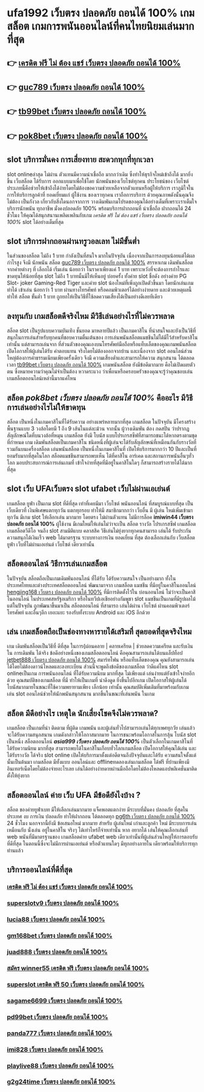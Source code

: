 # ufa1992 เว็บตรง ปลอดภัย ถอนได้ 100%  เกมสล็อต เกมการพนันออนไลน์ที่คนไทยนิยมเล่นมากที่สุด

## 👉 [เครดิต ฟรี ไม่ ต้อง แชร์ เว็บตรง ปลอดภัย ถอนได้ 100%](https://ufa877.77m.io)
## 👉 [guc789 เว็บตรง ปลอดภัย ถอนได้ 100%](https://heylink.me/madam168)
## 👉 [tb99bet เว็บตรง ปลอดภัย ถอนได้ 100%](https://heylink.me/madam168)
## 👉 [pok8bet เว็บตรง ปลอดภัย ถอนได้ 100%](https://ufastar356.77m.io)

##  slot  บริการมั่นคง การเสี่ยงทาย สะดวกทุกที่ทุกเวลา

 slot onlineล่าสุด ไม่ผ่าน ตัวแทนมีความน่าเชื่อถือ มากกว่าเดิม ซึ่งทำให้ธุรกิจใหม่เข้าถึงได้ มากยิ่งขึ้น เว็บสล็อต ได้รับการ ออกแบบมาเพื่อใช้โดย นักพนันของเว็บไซต์ทุกคน ประโยชน์ของ เว็บไซต์ประเภทนี้คือช่วยให้เข้าถึงได้ง่ายโดยไม่ต้องขอความช่วยเหลือจากตัวแทนหรือผู้ให้บริการ เราภูมิใจในการให้บริการลูกค้าที่ ยอดเยี่ยมแก่ ผู้ใช้งาน ของเราทุกคน เราถือการบริการ ด้วยคุณภาพดังนั้นคุณจึงไม่ต้อง เป็นกังวล เกี่ยวกับสิ่งใดนอกจากการ วางเดิมพันเกมโปรดของคุณได้อย่างเต็มที่เพราะเราเต็มใจ บริการนักพนัน ทุกอาชีพ มั่งคงปลอดภัย 100% พร้อมบริการฝากถอนที่ น่าเชื่อถือ ฝากถอนได้  24 ชั่วโมง ให้คุณได้สนุกสนานเพลิดเพลินกับเกม  *เครดิต ฟรี ไม่ ต้อง แชร์ เว็บตรง ปลอดภัย ถอนได้ 100%* slot  ได้อย่างเต็มที่สุด


##  slot  บริการฝากถอนผ่านทรูวอลเลท ไม่มีขั้นต่ำ 

ในส่วนของสล็อต  ไม่ถึง  1 บาท กำลังเป็นที่สนใจ มากในปัจจุบัน เนื่องจากเป็นการลงทุนน้อยแต่ได้ผลกำไรสูง จึงมี นักพนัน  สล็อต [guc789 เว็บตรง ปลอดภัย ถอนได้ 100%](https://heylink.me/madam168) สรรหาเกม เดิมพันสล็อตจากค่ายต่างๆ ที่ เลือกได้  เริ่มเล่น น้อยกว่า   ในราคาเพียงแค่ 1 บาท เพราะหวังที่จะต้องการกำไรและขาดทุนให้น้อยที่สุด  slot  ไม่ถึง  1 บาทนั้นมีให้เห็นอยู่ บ่อยครั้ง  ทั้งค่าย slot ชื่อดัง อย่างค่าย PG Slot- joker Gaming-Red Tiger และค่าย slot น้องใหม่ที่เพิ่งถูกเปิดตัวขึ้นมา โดยนักเล่นเกม   ทำได้ เข้าเล่น น้อยกว่า  1 บาท ผ่านทางโทรศัพท์ หรือคอมพิวเตอร์ได้อย่างง่ายดาย และด้วยเหตุผลนี้ทำให้ สล็อต ขั้นต่ำ   1 บาท ถูกยกให้เป็นวิธีที่ใช้ลดความเสี่ยงได้เป็นอย่างดีเลยทีเดียว


## ลงทุนกับ เกมสล็อตดีจริงไหม มีวิธีเล่นอย่างไรที่ไม่ควรพลาด

 สล็อต slot เป็นรูปแบบความบันเทิง ชั้นยอด มาหลายปีแล้ว เป็นเกมคาสิโน ที่น่าสนใจและยังเป็นวิธีที่สนุกในการเล่นสำหรับทุกคนที่ชอบความตื่นเต้นของ การเล่นพนันสล็อตแมชชีนไม่ได้มีไว้สำหรับคาสิโนเท่านั้น แต่สามารถเล่นจาก ที่ส่วนตัวของคุณเองบนโทรศัพท์มือถือหรือแท็บเล็ตของคุณเกมพนันสล็อต เปิดโอกาสให้ผู้เล่นได้รับ ค่าตอบแทน จริงโดยไม่ต้องออกจากบ้าน และเนื่องจาก slot ออนไลน์ส่วนใหญ่ต้องการค่าธรรมเนียมเพียงครั้งเดียว จึงมี ความเสี่ยงต่ำและสามารถให้ความ สนุกสนาน  ได้ตลอดเวลา [tb99bet เว็บตรง ปลอดภัย ถอนได้ 100%](https://ufastar356.77m.io) เกมพนันสล็อต  ยังมีข้อดีมากมาย คือไม่เปิดเผยตัวตน ซึ่งหมายความว่าคุณไม่จำเป็นต้อง หวาดระแวง ว่าเพื่อนหรือครอบครัวของคุณจะรู้ว่าคุณชอบเล่น เกมสล็อตออนไลน์เหล่านี้มากแค่ไหน


## สล็อต  ***pok8bet เว็บตรง ปลอดภัย ถอนได้ 100%*** คืออะไร มีวิธีการเล่นอย่างไรไม่ให้ขาดทุน

 สล็อต เป็นหนึ่งในเกมคาสิโนที่ได้รับความ อย่างแพร่หลายมากที่สุด เกมสล็อต ในปัจจุบัน มีโครงสร้างพื้นฐานแบบ 3 วงล้อโดยมี 1 ถึง 9 เส้นในแต่ละม้วน จากนั้น ผู้วางเดิมพัน ต้อง กดสปิน ว่าปรากฏสัญลักษณ์ใดที่บนวงล้อที่หมุน เกมสล็อต ยังมี โบนัส แบบโปรเกรสซีฟที่สามารถชนะได้หากตรงตามชุดที่กำหนด เกม เดิมพันสล็อตเป็นเกมคาสิโน ชนิดหนึ่งที่ผู้เล่นจะได้รับสัญลักษณ์ที่เหมือนกันกับรางวัลที่รวมกันบนเครื่องสล็อต เล่นพนันสล็อต เป็นหนึ่งในเกมคาสิโนที่ เปิดให้บริการมากกว่า 10 ปีและเป็นที่ ยอมรับมากที่สุดในโลก สล็อตแมชชีนสามารถพบเห็น ได้ที่คาสิโน อาร์เคด และสถานการพนันอื่นๆทั่วโลก มอบประสบการณ์การเล่นเกมที่ เข้าใจง่ายที่สุดที่มีอยู่ในคาสิโนใดๆ ก็สามารถสร้างรายได้ได้มากที่สุด 

##  slot   เว็บ UFAเว็บตรง  slot  ufabet เว็บไม่ผ่านเอเย่นต์

 เกมสล็อต  ยูฟ่า เป็นเกม slot ที่ดีที่สุด เท่าที่เคยมีมา เว็บไซต์   พนันออนไลน์  ที่สมบูรณ์แบบที่สุด เป็น เว็บเดียวที่ เงินพิเศษแตกทุกวัน แตกทุกรอบ ทำให้มี สมาชิกมากกว่า เว็บอื่น มี ผู้เล่น ใหม่เพิ่มเข้ามาทุกวัน มีเกม slot ให้เลือกเล่น มากมาย  โดยตรง  ไม่ผ่านตัวแทน ไม่มีการล็อค  **imiwin44 เว็บตรง ปลอดภัย ถอนได้ 100%** ผู้ใช้งาน  มีเกมใหม่ให้เล่นไม่ว่าจะเป็น สล็อต  รางวัล  โปรเกรสซีฟ เกมสล็อต  เกมสล็อตวีดีโอ จนถึง slot สามมิติแบบ คลาสสิค วิธีเล่นไม่ยุ่งยากทุกคนสามารถ เล่นได้ รับประกันความสนุกได้เงินเร็ว  web  ได้มาตรฐาน ระบบทางการเงิน ยอดเยี่ยม ที่สุด ต้องเลือกเล่นกับ เว็บสล็อต   ยูฟ่า  เว็บที่ไม่ผ่านเอเย่นต์ เว็บไซต์  เดียวเท่านั้น


## สล็อตออนไลน์ วิธีการเล่นเกมสล็อต

ในปัจจุบัน  สล็อตถือเป็นเกมเดิมพันออนไลน์  ที่ได้รับ  ได้รับความสนใจ เป็นอย่างมาก ทั้งในประเทศไทยและต่างประเทศสล็อตออนไลน์ พัฒนามาจาก  เกมสล็อต แมชชีน ที่มีอยู่ในคาสิโนออนไลน์ [hengjing168 เว็บตรง ปลอดภัย ถอนได้ 100%](https://ufabet-cn.io1.me)   ที่มีการติดตั้งไว้ใน บ่อนออนไลน์ ไม่ว่าจะเป็นคาสิโนออนไลน์   ในประเทศสหรัฐอเมริกา หรือในทวีปเอเชียอย่างกัมพูชา  slot  แมชชีนเป็นเกมที่มีรูปผลไม้ แต่ในปัจจุบัน  ถูกพัฒนาขึ้นมาเป็น สล็อตออนไลน์  ที่สามารถ เล่นได้ผ่าน เว็บไซต์  ผ่านคอมพิวเตอร์ โทรศัพท์  และอื่นๆอีก เยอะแยะ รองรับทั้งระบบ Android และ iOS อีกด้วย

## เล่น เกมสล็อตถือเป็นช่องทางหารายได้เสริมที่ สุดยอดที่สุดจริงไหม

เกม เดิมพันสล็อตเป็นวิธีที่ ดีที่สุด ในการ{ผ่อนคลาย | คลายเครียด | ช่วยลดความเครียด และรับเงินใน การเดิมพัน ได้จริง ข้อดีอย่างหนึ่งของเกมสล็อตออนไลน์ คือคุณสามารถเล่นได้บนแล็ปท็อป [jetbet888 เว็บตรง ปลอดภัย ถอนได้ 100%](https://ufastar356.io1.me) สมาร์ทโฟน หรือแท็บเล็ตของคุณ คุณยังสามารถเล่นได้โดยไม่ต้องดาวน์โหลดและลงทะเบียน ส่วนนี้จะพูดถึงข้อดีของเกมสล็อต ว่าดีแค่ไหน  slot onlineเป็นเกม การพนันออนไลน์ ที่ได้รับความนิยม มากที่สุด ไม่เพียงแต่ เล่นง่ายแต่ยังเข้าใจง่ายอีกด้วย คุณสมบัติของเกมสล็อต ที่มี ทำให้เป็นเกมที่ น่าดึงดูด ยิ่งขึ้นไปอีกเกม เปิดโอกาสให้ผู้เล่นได้ โบนัสมากมายในขณะที่ใช้ความพยายามเพียง เล็กน้อย เท่านั้น คุณสมบัติเพิ่มเติมที่มาพร้อมกับเกม เล่น slot ออนไลน์ช่วยให้นักพนันสนุกสนาน มากขึ้นในขณะที่เล่นพนัน ในเกม


## สล็อต  มีดีอย่างไร เหตุใด  นักเสี่ยงโชคจึงไม่ควรพลาด?

เกมสล็อต เป็นเกมที่น่า ติดตาม ที่ผู้ติด เกมพนัน และผู้เล่นทั่วไปสามารถเล่นได้ทุกเพศทุกวัย เล่นแล้วจะได้รับความสนุกสนาน เกมดังกล่าวให้โอกาสมากมาย ในการชนะพร้อมโอกาสในการลุ้น โบนัส slot เป็นหนึ่ง สล็อตออนไลน์  ***asia999 เว็บตรง ปลอดภัย ถอนได้ 100%*** เป็นตัวเลือกในเกมคาสิโนที่ได้รับความนิยม มากที่สุด สามารถพบได้ในคาสิโนเกือบทั่วโลกเกมสล็อต เปิดโอกาสให้คุณได้เล่น และได้รับรางวัล ได้จริง slot online เปิดให้บริการมาตั้งแต่อดีตจนถึงปัจจุบันและได้รับ ความสนใจตั้งแต่นั้นเป็นต้นมา เกมสล็อต มีทั้งแบบ ออนไลน์และ offlineทดลองเล่นเกมสล็อต ได้ฟรี ที่บ้านเพียงมีอินเทอร์เน็ตโดยไม่ต้องจ่ายอะไรเลย เล่นได้อย่างง่ายดายผ่านมือถือโดยไม่ต้องโหลดแอปพลิเคชั่นมาติดตั้งให้ยุ่งยาก 


## สล็อตออนไลน์ ค่าย เว็บ UFA มีข้อดียังไงบ้าง ?

สล็อต ของค่ายยูฟ่าเบท  มีให้เลือกเล่นมากมาย  แจ็คพอตแตกง่าย มีระบบที่มั่นคง ปลอดภัย  ที่สุดในประเทศ  งบ การเงิน  ปลอดภัย  ทำให้ฝากถอน ได้ตลอดทุก [pg6th เว็บตรง ปลอดภัย ถอนได้ 100%](https://ufabet-cn.77m.io) 24 ชั่วโมง นอกจากนี้ยังมี ข้อเสนอใหม่ มากมาย สำหรับ ผู้เล่นใหม่ เก่าและลูกค้า ใหม่ มีระบบการเล่น เหมือนกับ  นั่งเล่น อยู่ในคาสิโน  จริงๆ ได้เท่าไหร่ก็จ่ายเท่านั้น หาก อยากได้ เล่นให้คุณเลือกเล่นที่ web พนันที่มีมาตรฐานของ เกมสล็อตค่าย ufabet  web เดียวเท่านั้นที่ผู้เล่นส่วนใหญ่ให้การตอบรับที่ดีที่สุด ในตอนนี้ซึ่งจะไม่มีการผ่านเอเย่นต์ หรือตัวแทนใดๆ มีทุกอย่างภายใน เดียวพร้อมให้บริการทุกท่านแล้ว


## บริการออนไลน์ที่ดีที่สุด

### [เครดิต ฟรี ไม่ ต้อง แชร์ เว็บตรง ปลอดภัย ถอนได้ 100%](https://atom.io/themes/pg6th%20เว็บตรง%20ปลอดภัย%20ถอนได้%20100%)
### [superslotv9 เว็บตรง ปลอดภัย ถอนได้ 100%](https://atom.io/themes/fafa855%20เว็บตรง%20ปลอดภัย%20ถอนได้%20100%)
### [lucia88 เว็บตรง ปลอดภัย ถอนได้ 100%](https://atom.io/themes/superslot%20เครดิต%20ฟรี%2050%202021%20เว็บตรง%20ปลอดภัย%20ถอนได้%20100%)
### [gm168bet เว็บตรง ปลอดภัย ถอนได้ 100%](https://atom.io/themes/jetbet888%20เว็บตรง%20ปลอดภัย%20ถอนได้%20100%)
### [juad888 เว็บตรง ปลอดภัย ถอนได้ 100%](https://atom.io/themes/ib888%20เว็บตรง%20ปลอดภัย%20ถอนได้%20100%)
### [สมัคร winner55 เครดิต ฟรี เว็บตรง ปลอดภัย ถอนได้ 100%](https://atom.io/themes/เครดิต%20ฟรี%20ไม่%20ต้อง%20ฝาก%20ไม่%20ต้อง%20แชร์%202021%20เว็บตรง%20ปลอดภัย%20ถอนได้%20100%)
### [superslot เครดิต ฟรี 50 เว็บตรง ปลอดภัย ถอนได้ 100%](https://atom.io/themes/imi189%20เว็บตรง%20ปลอดภัย%20ถอนได้%20100%)
### [sagame6699 เว็บตรง ปลอดภัย ถอนได้ 100%](https://atom.io/themes/lucia88%20เว็บตรง%20ปลอดภัย%20ถอนได้%20100%)
### [pd99bet เว็บตรง ปลอดภัย ถอนได้ 100%](https://atom.io/themes/bethub365%20เว็บตรง%20ปลอดภัย%20ถอนได้%20100%)
### [panda777 เว็บตรง ปลอดภัย ถอนได้ 100%](https://atom.io/themes/ufa8texas%20เว็บตรง%20ปลอดภัย%20ถอนได้%20100%)
### [imi828 เว็บตรง ปลอดภัย ถอนได้ 100%](https://atom.io/themes/เครดิต%20ฟรี%2050%20ถอน%20ได้%20300%20เว็บตรง%20ปลอดภัย%20ถอนได้%20100%)
### [playlive88 เว็บตรง ปลอดภัย ถอนได้ 100%](https://atom.io/themes/pg777th%20เว็บตรง%20ปลอดภัย%20ถอนได้%20100%)
### [g2g24time เว็บตรง ปลอดภัย ถอนได้ 100%](https://atom.io/themes/pg888asia%20เว็บตรง%20ปลอดภัย%20ถอนได้%20100%)